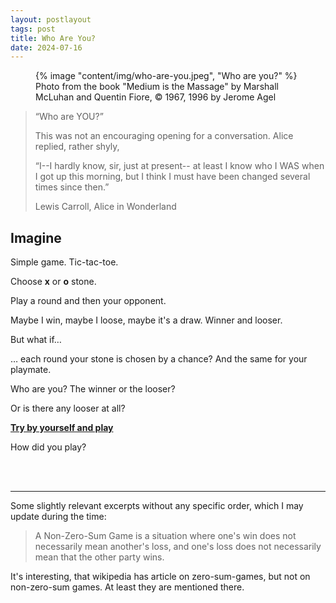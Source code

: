 ```yaml
---
layout: postlayout
tags: post
title: Who Are You?
date: 2024-07-16
---
```


<figure> {% image "content/img/who-are-you.jpeg", "Who are you?" %}
    <figcaption>Photo from the book "Medium is the Massage" by Marshall McLuhan and Quentin Fiore,
    &copy; 1967, 1996 by Jerome Agel</figcaption>
</figure>

> “Who are YOU?”
>
> This was not an encouraging opening for a conversation. Alice replied, rather shyly,
>
> “I--I hardly know, sir, just at present-- at least I know who I WAS when I got up this morning, but I think I must have been changed several times since then.”
> 
> <span class="author">Lewis Carroll, Alice in Wonderland</span>

## Imagine

Simple game. Tic-tac-toe.

Choose **x** or **o** stone.

Play a round and then your opponent.

Maybe I win, maybe I loose, maybe it's a draw. Winner and looser.

But what if…

… each round your stone is chosen by a chance? 
And the same for your playmate.

Who are you? The winner or the looser? 

Or is there any looser at all?

[**Try by yourself and play**](/tic-tac-toe/)

How did you play?

<br><br>

----

Some slightly relevant excerpts without any specific order, which I may update during the time:

> A Non-Zero-Sum Game is a situation where one's win does not necessarily mean another's loss, and one's loss does not necessarily mean that the other party wins.

It's interesting, that wikipedia has article on zero-sum-games, but not on non-zero-sum games. At least they are mentioned there.


